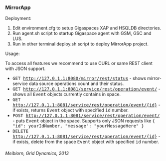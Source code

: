 <h3>MirrorApp</h3>

Deployment:<br>

1. Edit environment.cfg to setup Gigaspaces XAP and HSQLDB directories.
2. Run agent.sh script to startup Gigaspace agent with GSM, GSC and LUS. 
3. Run in other terminal deploy.sh script to deploy MirrorApp project.

Usage:<br>

To access all features we recommend to use CURL or same REST client with JSON support.

- <tt>GET http://127.0.1.1:8080/mirror/rest/status</tt>  - shows mirror-service data source operations count and their status.
- <tt>GET http://127.0.1.1:8081/service/rest/operation/event/</tt>  - shows all <tt>Event</tt> objects currently contains in space.
- <tt>GET http://127.0.1.1:8081/service/rest/operation/event/{id}</tt> - if exists, returns <tt>Event</tt> object with specified <tt>id</tt> number.
- <tt>POST http://127.0.1.1:8081/service/rest/operation/event/</tt>  - puts <tt>Event</tt> object in the space. Supports only JSON requests like <tt>{ "id": yourIdNumber, "message": "yourMessageHere" }</tt>
- <tt>DELETE http://127.0.1.1:8081/service/rest/operation/event/{id}</tt> - if exists, delete from the space <tt>Event</tt> object with specified <tt>id</tt> number.

<h6>Meiblorn, Grid Dynamics, 2013</h6>
